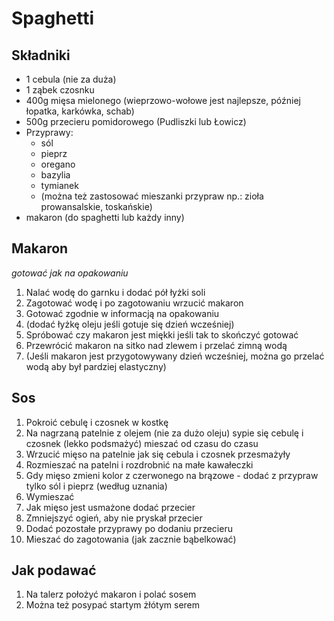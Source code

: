 # Spaghetti

## Składniki

- 1 cebula (nie za duża)
- 1 ząbek czosnku
- 400g mięsa mielonego (wieprzowo-wołowe jest najlepsze, później łopatka, karkówka, schab)
- 500g przecieru pomidorowego (Pudliszki lub Łowicz)
- Przyprawy:
  - sól
  - pieprz
  - oregano
  - bazylia
  - tymianek
  - (można też zastosować mieszanki przypraw np.: zioła prowansalskie, toskańskie)
- makaron (do spaghetti lub każdy inny)

## Makaron
*gotować jak na opakowaniu*

1. Nalać wodę do garnku i dodać pół łyżki soli
2. Zagotować wodę i po zagotowaniu wrzucić makaron
3. Gotować zgodnie w informacją na opakowaniu
4. (dodać łyżkę oleju jeśli gotuje się dzień wcześniej)
5. Spróbować czy makaron jest miękki jeśli tak to skończyć gotować
6. Przewrócić makaron na sitko nad zlewem i przelać zimną wodą
7. (Jeśli makaron jest przygotowywany dzień wcześniej, można go przelać wodą aby był pardziej elastyczny)

## Sos

1. Pokroić cebulę i czosnek w kostkę
2. Na nagrzaną patelnie z olejem (nie za dużo oleju) sypie się cebulę i czosnek (lekko podsmażyć) mieszać od czasu do czasu
3. Wrzucić mięso na patelnie jak się cebula i czosnek przesmażyły
4. Rozmieszać na patelni i rozdrobnić na małe kawałeczki
5. Gdy mięso zmieni kolor z czerwonego na brązowe - dodać z przypraw tylko sól i pieprz (według uznania)
6. Wymieszać
7. Jak mięso jest usmażone dodać przecier
8. Zmniejszyć ogień, aby nie pryskał przecier
9. Dodać pozostałe przyprawy po dodaniu przecieru
10. Mieszać do zagotowania (jak zacznie bąbelkować)

## Jak podawać

1. Na talerz położyć makaron i polać sosem
2. Można też posypać startym żłótym serem
